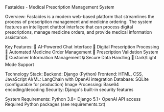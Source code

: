Fastaides - Medical Prescription Management System

Overview:
Fastaides is a modern web-based platform that streamlines the process of prescription management and medicine ordering. The system features an intelligent chatbot interface that can process digital prescriptions, manage medicine orders, and provide medical information assistance.


Key Features: 
🤖 AI-Powered Chat Interface
📄 Digital Prescription Processing
🏥 Automated Medicine Order Management
💊 Prescription Validation System
👥 Customer Information Management
🔒 Secure Data Handling
🌙 Dark/Light Mode Support

Technology Stack:
Backend: Django (Python)
Frontend: HTML, CSS, JavaScript
AI/ML: LangChain with OpenAI integration
Database: SQLite (configurable for production)
Image Processing: Base64 encoding/decoding
Security: Django's built-in security features

System Requirements:
Python 3.8+
Django 5.1+
OpenAI API access
Required Python packages (see requirements.txt)
